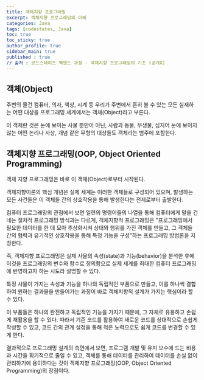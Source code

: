 ```yaml
---
title: 객체지향 프로그래밍
excerpt: 객체지향 프로그래밍의 이해
categories: Java
tags: [codestates, Java]
toc: true
toc_sticky: true
author_profile: true
sidebar_main: true
published : true 
// 출처 : 코드스테이츠 백엔드 과정 - 객체지향 프로그래밍의 기초 (공개X)
---
```

## 객체(Object)

주변의 물건 컴퓨터, 의자, 책상, 시계 등 우리가 주변에서 흔히 볼 수 있는 모든 실재하는 어떤 대상을 프로그래밍 세계에서는 객체(Object)라고 부른다.

이 객체란 것은 눈에 보이는 사물 뿐만이 아닌, 사람과 동물, 무생물, 심지어 눈에 보이지 않는 어떤 논리나 사상, 개념 같은 무형의 대상들도 객체라는 범주에 포함한다.

## 객체지향 프로그래밍(OOP, Object Oriented Programming)
객체 지향 프로그래밍은 바로 이 객채(Object)로부터 시작된다.

객체지향이론의 핵심 개념은 실제 세계는 이러한 객체들로 구성되어 있으며, 발생하는 모든 사건들은 이 객체들 간의 상호작용을 통해 발생한다는 전제로부터 출발한다.

컴퓨터 프로그래밍의 관점에서 보면 일련의 명령어들의 나열을 통해 컴퓨터에게 말을 건네는 절차적 프로그래밍 방식과는 다르게, 객체지향적 프로그래밍은 "프로그래밍에서 필요한 데이터를 한 데 모아 추상화시켜 상태와 행위를 가진 객체를 만들고, 그 객체들 간의 협력과 유기적인 상호작용을 통해 특정 기능을 구성"하는 프로그래밍 방법론을 지칭한다.

즉, 객체지향 프로그래밍은 실제 사물의 속성(state)과 기능(behavior)을 분석한 후에 이것을 프로그래밍의 변수와 함수로 정의함으로 실제 세계를 최대한 컴퓨터 프로그래밍에 반영하고자 하는 시도라 설명할 수 있다.

특정 사물이 가지는 속성과 기능을 하나의 독립적인 부품으로 만들고, 이를 하나씩 결합하여 원하는 결과물을 만들어가는 과정이 바로 객체지향적 설계가 가지는 핵심이라 할 수 있다.

이 부품들은 하나의 완전하고 독립적인 기능을 가지기 때문에, 그 자체로 유용하고 손쉽게 재활용을 할 수 있다.
따라서 기존 코드를 활용하여 새로운 코드를 상대적으로 손쉽게 작성할 수 있고, 코드 간의 관계 설정을 통해 적은 노력으로도 쉽게 코드를 변경할 수 있게 한다.

결과적으로 프로그래밍 설계의 측면에서 보면, 프로그램 개발 및 유지 보수에 드는 비용과 시간을 획기적으로 줄일 수 있고, 객체를 통해 데이터를 관리하여 데이터를 손실 없이 관리하기에 용이하다는 것이 객체지향 프로그래밍(OOP, Object Oriented Programming)의 장점이다.

